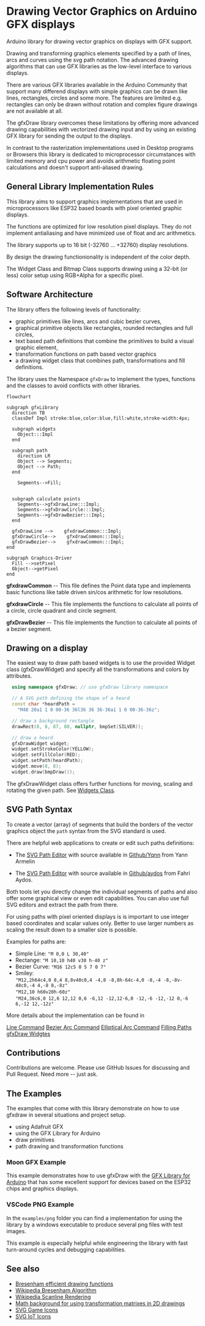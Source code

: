 # Drawing Vector Graphics on Arduino GFX displays

Arduino library for drawing vector graphics on displays with GFX support.

Drawing and transforming graphics elements specified by a path of lines, arcs and curves using the svg path notation.
The advanced drawing algorithms that can use GFX libraries as the low-level interface to various displays.

There are various GFX libraries available in the Arduino Community that support many differend displays with simple
graphics can be drawn like lines, rectangles, circles and some more.  The features are limited e.g.  rectangles can only
be drawn without rotation and complex figure drawings are not available at all.

The gfxDraw library overcomes these limitations by offering more advanced drawing capabilities with vectorized drawing
input and by using an existing GFX library for sending the output to the displays.

In contrast to the rasterization implementations used in Desktop programs or Browsers this library is dedicated to
microprocessor circumstances with limited memory and cpu power and avoids arithmetic floating point calculations and
doesn't support anti-aliased drawing.

## General Library Implementation Rules

This library aims to support graphics implementations that are used in microprocessors like ESP32 based boards with
pixel oriented graphic displays.

The functions are optimized for low resolution pixel displays. They do not implement antialiasing and have minimized use of float
and arc arithmetics.  

The library supports up to 16 bit (-32760 ... +32760) display resolutions.

By design the drawing functionionality is independent of the color depth.

The Widget Class and Bitmap Class supports drawing using a 32-bit (or less) color setup using RGB+Alpha for a specific pixel.


## Software Architecture

The library offers the following levels of functionality:

* graphic primitives like lines, arcs and cubic bezier curves,
* graphical primitive objects like rectangles, rounded rectangles and full circles,
* text based path definitions that combine the primitives to build a visual graphic element,
* transformation functions on path based vector graphics
* a drawing widget class that combines path, transformations and fill definitions.


<!-- ![gfxdraw architecture](docs/gfxdraw-architecture.png) -->

The library uses the Namespace `gfxDraw` to implement the types, functions and the classes to avoid conflicts with other libraries.

<!-- [text](https://mermaid.js.org/syntax/flowchart.html) -->

```mermaid
flowchart

subgraph gfxLibrary
  direction TB
  classDef Impl stroke:blue,color:blue,fill:white,stroke-width:4px;

  subgraph widgets
    Object:::Impl
  end

  subgraph path
    direction LR
    Object --> Segments;
    Object --> Path;
  end

    Segments-->Fill;


  subgraph calculate points
    Segments-->gfxDrawLine:::Impl;
    Segments-->gfxDrawCircle:::Impl;
    Segments-->gfxDrawBezier:::Impl;
  end

  gfxDrawLine -->    gfxdrawCommon:::Impl;
  gfxDrawCircle-->    gfxdrawCommon:::Impl;
  gfxDrawBezier-->    gfxdrawCommon:::Impl;
end

subgraph Graphics-Driver
  Fill -->setPixel
  Object-->getPixel
end 

```

**gfxdrawCommon** -- This file defines the Point data type and implements basic functions like table driven sin/cos arithmetic for low resolutions.

**gfxdrawCircle** -- This file implements the functions to calculate all points of a circle, circle quadrant and circle segment.

**gfxDrawBezier** -- This file implements the function to calculate all points of a bezier segment.


## Drawing on a display

The easiest way to draw path based widgets is to use the provided Widget class (gfxDrawWidget) and specify all the
transformations and colors by attributes.

```cpp
  using namespace gfxDraw; // use gfxDraw library namespace

  // A SVG path defining the shape of a heard
  const char *heardPath = 
    "M48 20a1 1 0 00-36 36l36 36 36-36a1 1 0 00-36-36z";

  // draw a background rectangle
  drawRect(8, 8, 87, 80, nullptr, bmpSet(SILVER));

  // draw a heard
  gfxDrawWidget widget;
  widget.setStrokeColor(YELLOW);
  widget.setFillColor(RED);
  widget.setPath(heardPath);
  widget.move(8, 8);
  widget.draw(bmpDraw());
```

The gfxDrawWidget class offers further functions for moving, scaling and rotating the given path.
See [Widgets Class](docs/widgets.md).


## SVG Path Syntax

To create a vector (array) of segments that build the borders of the vector graphics object the `path` syntax from the SVG standard is used.  

There are helpful web applications to create or edit such paths definitions:

* The [SVG Path Editor](https://yqnn.github.io/svg-path-editor/) with source available in
  [Github/Yqnn](https://github.com/Yqnn/svg-path-editor) from Yann Armelin

* The [SVG Path Editor](https://aydos.com/svgedit/) with source available in
  [Github/aydos](https://github.com/aydos/svgpath) from Fahri Aydos.

Both tools let you directly change the individual segments of paths and also offer some graphical view or even edit capabilities. You can also use full SVG editors and extract the path from there.

For using paths with pixel oriented displays is is important to use integer based coordinates and scalar values only. Better to use larger numbers as scaling the result down to a smaller size is possible.


Examples for paths are:

* Simple Line: `"M 0,0 L 30,40"`
* Rectange: `"M 10,10 h40 v30 h-40 z"`
* Bezier Curve: `"M16 12c5 0 5 7 0 7"`
* Smiley:  
    `"M12,2h64c4,0 8,4 8,8v48c0,4 -4,8 -8,8h-64c-4,0 -8,-4 -8,-8v-48c0,-4 4,-8 8,-8z"`  
    `"M12,10 h60v20h-60z"`  
    `"M24,36c6,0 12,6 12,12 0,6 -6,12 -12,12-6,0 -12,-6 -12,-12 0,-6 6,-12 12,-12z"`  

More details about the implementation can be found in

[Line Command](docs/line_command.md)
[Bezier Arc Command](docs/bezier_command.md)
[Elliptical Arc Command](docs/elliptical_arc_command.md)
[Filling Paths](docs/filling.md)
[gfxDraw Widgtes](docs/widgets.md)


## Contributions

Contributions are welcome. Please use GitHub Issues for discussing and Pull Request. Need more -- just ask.


## The Examples

The examples that come with this library demonstrate on how to use gfxdraw in several situations and project setup.

* using Adafruit GFX
* using the GFX Library for Arduino
* draw primitives
* path drawing and transformation functions

<!-- ### Adafruit GFX Example

This example demonstrates how to use gfxDraw with the
[Adafruit GFX Library](https://github.com/adafruit/Adafruit-GFX-Library) that is on of the most often used GFX libraries
for Arduino. -->


### Moon GFX Example

This example demonstrates how to use gfxDraw with the
[GFX Library for Arduino](https://github.com/moononournation/Arduino_GFX) that has some excellent support for devices
based on the ESP32 chips and graphics displays.


### VSCode PNG Example

In the `examples/png` folder you can find a implementation for using the library by a windows executable to produce
several png files with test images.

This example is especially helpful while engineering the library with fast turn-around cycles and debugging capabilities.


<!-- ### gfxprimitives Example

To draw the paths the primitive functions for drawing lines, arc and curves are part of the library and also can be used directly. -->


<!-- ### gfxsegments Example

After parsing the path syntax a list (vector) of segments is created than can be used for transformations and drawing.

This example shows how to draw using these functions. They are also used by the gfxDrawWidget implementation. -->


## See also

* [Bresenham efficient drawing functions](http://members.chello.at/easyfilter/bresenham.html)
* [Wikipedia Bresenham Algorithm](https://de.wikipedia.org/wiki/Bresenham-Algorithmus)
* [Wikipedia Scanline Rendering](https://en.wikipedia.org/wiki/Scanline_rendering)
* [Math background for using transformation matrixes in 2D drawings](https://www.matheretter.de/wiki/homogene-koordinaten)
* [SVG Game Icons](https://game-icons.net/)
* [SVG IoT Icons](https://github.com/HomeDing/WebFiles/tree/master/i)
